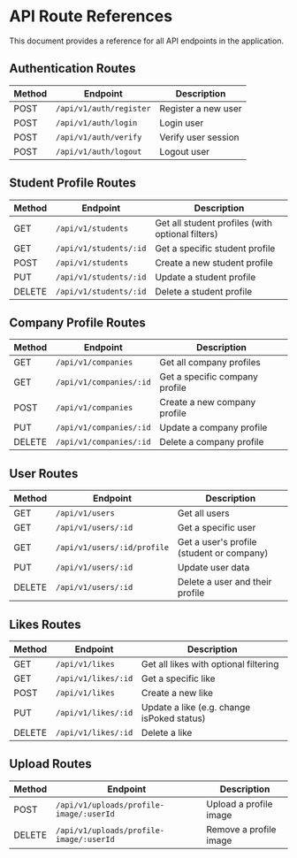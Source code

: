 # API Route References

This document provides a reference for all API endpoints in the application.

## Authentication Routes

| Method | Endpoint                | Description         |
| ------ | ----------------------- | ------------------- |
| POST   | `/api/v1/auth/register` | Register a new user |
| POST   | `/api/v1/auth/login`    | Login user          |
| POST   | `/api/v1/auth/verify`   | Verify user session |
| POST   | `/api/v1/auth/logout`   | Logout user         |

## Student Profile Routes

| Method | Endpoint               | Description                                      |
| ------ | ---------------------- | ------------------------------------------------ |
| GET    | `/api/v1/students`     | Get all student profiles (with optional filters) |
| GET    | `/api/v1/students/:id` | Get a specific student profile                   |
| POST   | `/api/v1/students`     | Create a new student profile                     |
| PUT    | `/api/v1/students/:id` | Update a student profile                         |
| DELETE | `/api/v1/students/:id` | Delete a student profile                         |

## Company Profile Routes

| Method | Endpoint                | Description                    |
| ------ | ----------------------- | ------------------------------ |
| GET    | `/api/v1/companies`     | Get all company profiles       |
| GET    | `/api/v1/companies/:id` | Get a specific company profile |
| POST   | `/api/v1/companies`     | Create a new company profile   |
| PUT    | `/api/v1/companies/:id` | Update a company profile       |
| DELETE | `/api/v1/companies/:id` | Delete a company profile       |

## User Routes

| Method | Endpoint                    | Description                               |
| ------ | --------------------------- | ----------------------------------------- |
| GET    | `/api/v1/users`             | Get all users                             |
| GET    | `/api/v1/users/:id`         | Get a specific user                       |
| GET    | `/api/v1/users/:id/profile` | Get a user's profile (student or company) |
| PUT    | `/api/v1/users/:id`         | Update user data                          |
| DELETE | `/api/v1/users/:id`         | Delete a user and their profile           |

## Likes Routes

| Method | Endpoint            | Description                                |
| ------ | ------------------- | ------------------------------------------ |
| GET    | `/api/v1/likes`     | Get all likes with optional filtering      |
| GET    | `/api/v1/likes/:id` | Get a specific like                        |
| POST   | `/api/v1/likes`     | Create a new like                          |
| PUT    | `/api/v1/likes/:id` | Update a like (e.g. change isPoked status) |
| DELETE | `/api/v1/likes/:id` | Delete a like                              |

## Upload Routes

| Method | Endpoint                                | Description            |
| ------ | --------------------------------------- | ---------------------- |
| POST   | `/api/v1/uploads/profile-image/:userId` | Upload a profile image |
| DELETE | `/api/v1/uploads/profile-image/:userId` | Remove a profile image |
